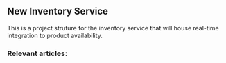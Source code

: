 ## New Inventory Service

This is a project struture for the inventory service that will house real-time integration to product availability.

 
### Relevant articles:
    